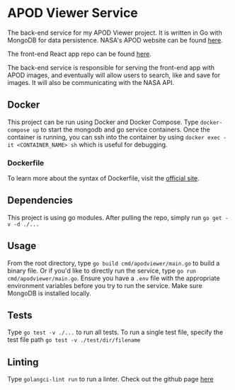 # APOD Viewer Service

The back-end service for my APOD Viewer project. It is written in Go with MongoDB for data persistence. NASA's APOD website can be found [here](https://apod.nasa.gov/apod/astropix.html).

The front-end React app repo can be found [here](https://github.com/kkwon1/APODViewer).

The back-end service is responsible for serving the front-end app with APOD images, and eventually will allow users to search, like and save for images. It will also be communicating with the NASA API.

## Docker

This project can be run using Docker and Docker Compose. Type `docker-compose up` to start the mongodb and go service containers.
Once the container is running, you can ssh into the container by using `docker exec -it <CONTAINER_NAME> sh` which is useful for debugging.

### Dockerfile

To learn more about the syntax of Dockerfile, visit the [official site](https://docs.docker.com/engine/reference/builder/).

## Dependencies

This project is using go modules. After pulling the repo, simply run `go get -v -d ./...`

## Usage

From the root directory, type `go build cmd/apodviewer/main.go` to build a binary file. Or if you'd like to directly run
the service, type `go run cmd/apodviewer/main.go`. Ensure you have a `.env` file with the appropriate environment variables
before you try to run the service. Make sure MongoDB is installed locally.

## Tests

Type `go test -v ./...` to run all tests. To run a single test file, specify the test file path `go test -v ./test/dir/filename`

## Linting

Type `golangci-lint run` to run a linter. Check out the github page [here](https://github.com/golangci/golangci-lint)
